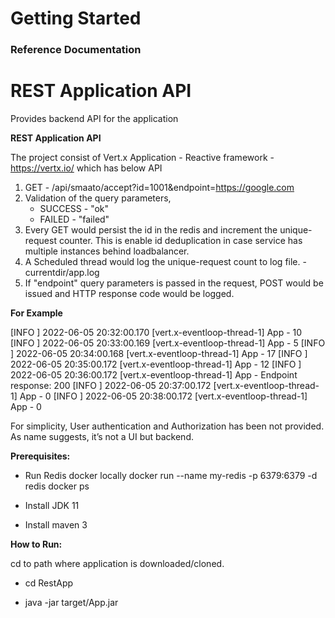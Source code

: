 # Getting Started

### Reference Documentation
# REST Application API
Provides backend API for the application

**REST Application API**

The project consist of Vert.x Application - Reactive framework -https://vertx.io/ which has below API 
1. GET - /api/smaato/accept?id=1001&endpoint=https://google.com
2. Validation of the query parameters,
    - SUCCESS - "ok"
    - FAILED - "failed"
3. Every GET would persist the id in the redis and increment the unique-request counter. 
   This is enable id deduplication in case service has multiple instances  behind loadbalancer.  
4. A Scheduled thread would log the unique-request count to log file. - currentdir/app.log
5. If "endpoint" query parameters is passed in the request, POST would be issued and HTTP response code would be logged.

**For Example**

[INFO ] 2022-06-05 20:32:00.170 [vert.x-eventloop-thread-1] App - 10
[INFO ] 2022-06-05 20:33:00.169 [vert.x-eventloop-thread-1] App - 5
[INFO ] 2022-06-05 20:34:00.168 [vert.x-eventloop-thread-1] App - 17
[INFO ] 2022-06-05 20:35:00.172 [vert.x-eventloop-thread-1] App - 12
[INFO ] 2022-06-05 20:36:00.172 [vert.x-eventloop-thread-1] App - Endpoint response: 200
[INFO ] 2022-06-05 20:37:00.172 [vert.x-eventloop-thread-1] App - 0
[INFO ] 2022-06-05 20:38:00.172 [vert.x-eventloop-thread-1] App - 0

For simplicity, User authentication and Authorization has been not
provided. As name suggests, it’s not a UI but backend.


**Prerequisites:**
-   Run Redis docker locally
    docker run --name my-redis -p 6379:6379 -d redis
    docker ps
    
-   Install JDK 11

-   Install maven 3 

**How to Run:**

cd to path where application is downloaded/cloned.

-   cd RestApp

-   java -jar target/App.jar

